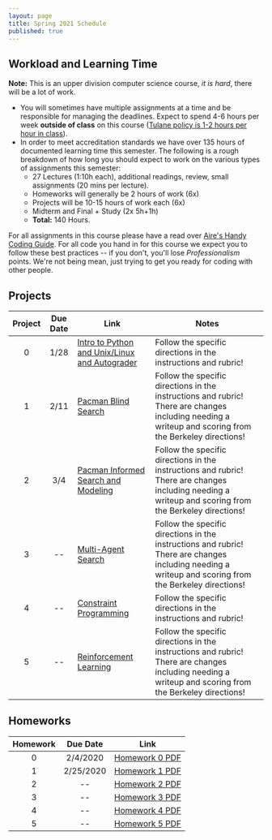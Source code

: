 ```yaml
---
layout: page
title: Spring 2021 Schedule
published: true
---
```


## Workload and Learning Time

**Note:** This is an upper division computer science course, *it is hard*, there will be a lot of work.  
* You will sometimes have multiple assignments at a time and be responsible for managing the deadlines.  Expect to spend 4-6 hours per week **outside of class** on this course ([Tulane policy is 1-2 hours per hour in class](https://catalog.tulane.edu/)).  
* In order to meet accreditation standards we have over 135 hours of documented learning time this semester.  The following is a rough breakdown of how long you should expect to work on the various types of assignments this semester:  
  * 27 Lectures (1:10h each), additional readings, review, small assignments (20 mins per lecture).
  * Homeworks will generally be 2 hours of work (6x)
  * Projects will be 10-15 hours of work each (6x)
  * Midterm and Final + Study (2x 5h+1h)
  * **Total:** 140 Hours.


For all assignments in this course please have a read over [Aire's Handy Coding Guide](./_projects/codingguide.md). For all code you hand in for this course we expect you to follow these best practices -- if you don't, you'll lose *Professionalism* points.  We're not being mean, just trying to get you ready for coding with other people.

## Projects

| Project | Due Date | Link | Notes |
|:-------:|:--------:|----|-----|
| 0 | 1/28 | [Intro to Python and Unix/Linux and Autograder](./_projects/project0.md) | Follow the specific directions in the instructions and rubric! |
| 1 | 2/11 | [Pacman Blind Search](./_projects/project1.md) | Follow the specific directions in the instructions and rubric!  There are changes including needing a writeup and scoring from the Berkeley directions! |
| 2 | 3/4 | [Pacman Informed Search and Modeling](./_projects/project2.md) | Follow the specific directions in the instructions and rubric!  There are changes including needing a writeup and scoring from the Berkeley directions! |
| 3 | -- | [Multi-Agent Search](./_projects/project3.md) | Follow the specific directions in the instructions and rubric!  There are changes including needing a writeup and scoring from the Berkeley directions! |
| 4 | -- | [Constraint Programming](./_projects/project4.md) | Follow the specific directions in the instructions and rubric! |
| 5 | -- | [Reinforcement Learning](./_projects/project5.md) | Follow the specific directions in the instructions and rubric!  There are changes including needing a writeup and scoring from the Berkeley directions! |

## Homeworks

| Homework | Due Date | Link |
|:-------:|:--------:|:----:|
| 0 | 2/4/2020 | [Homework 0 PDF](https://drive.google.com/file/d/1O9VOe_7ORlk9WPqcOaqlrA-QsoH-MbM-/view?usp=sharing)
| 1 | 2/25/2020 | [Homework 1 PDF](https://drive.google.com/open?id=1F8roXI56b4z_ZUGiFrBFzKIhDBs9Hzm9)
| 2 | -- | [Homework 2 PDF]()
| 3 | -- | [Homework 3 PDF]()
| 4 | -- | [Homework 4 PDF]()
| 5 | -- | [Homework 5 PDF]()

